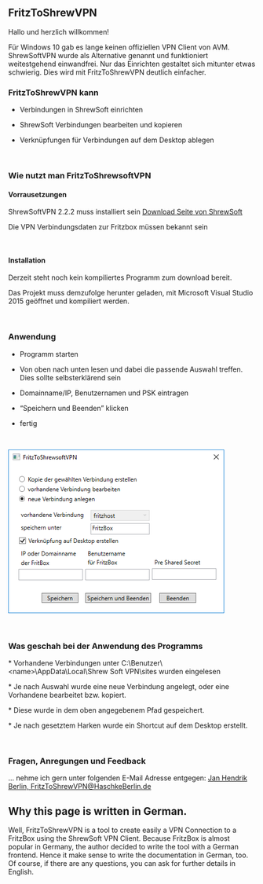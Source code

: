 FritzToShrewVPN
---------------

Hallo und herzlich willkommen!

Für Windows 10 gab es lange keinen offiziellen VPN Client von AVM. ShrewSoftVPN
wurde als Alternative genannt und funktioniert weitestgehend einwandfrei. Nur
das Einrichten gestaltet sich mitunter etwas schwierig. Dies wird mit
FritzToShrewVPN deutlich einfacher.

### FritzToShrewVPN kann

-   Verbindungen in ShrewSoft einrichten

-   ShrewSoft Verbindungen bearbeiten und kopieren

-   Verknüpfungen für Verbindungen auf dem Desktop ablegen

 

### Wie nutzt man FritzToShrewsoftVPN

#### Vorrausetzungen

ShrewSoftVPN 2.2.2 muss installiert sein [Download Seite von
ShrewSoft](https://www.shrew.net/download)

Die VPN Verbindungsdaten zur Fritzbox müssen bekannt sein

 

#### Installation

Derzeit steht noch kein kompiliertes Programm zum download bereit.

Das Projekt muss demzufolge herunter geladen, mit Microsoft Visual Studio 2015
geöffnet und kompiliert werden.

 

### Anwendung

-   Programm starten

-   Von oben nach unten lesen und dabei die passende Auswahl treffen. Dies
    sollte selbsterklärend sein

-   Domainname/IP, Benutzernamen und PSK eintragen

-   “Speichern und Beenden” klicken

-   fertig

 

![](Hauptfenster.PNG)

 

### Was geschah bei der Anwendung des Programms

\* Vorhandene Verbindungen unter C:\\Benutzer\\\<name\>\\AppData\\Local\\Shrew
Soft VPN\\sites wurden eingelesen

\* Je nach Auswahl wurde eine neue Verbindung angelegt, oder eine Vorhandene
bearbeitet bzw. kopiert.

\* Diese wurde in dem oben angegebenem Pfad gespeichert.

\* Je nach gesetztem Harken wurde ein Shortcut auf dem Desktop erstellt.

 

### Fragen, Anregungen und Feedback

... nehme ich gern unter folgenden E-Mail Adresse entgegen: <a href="mailto:FritzToShrewVPN@HaschkeBerlin.de"> Jan Hendrik Berlin, FritzToShrewVPN@HaschkeBerlin.de</a>


Why this page is written in German.
-----------------------------------

Well, FritzToShrewVPN is a tool to create easily a VPN Connection to a FritzBox
using the ShrewSoft VPN Client. Because FritzBox is almost popular in Germany,
the author decided to write the tool with a German frontend. Hence it make sense
to write the documentation in German, too. Of course, if there are any
questions, you can ask for further details in English.
